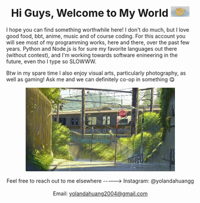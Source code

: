   <div align="center">

  <!-- Title -->
  
  <h1> Hi Guys, Welcome to My World <img src="https://github.com/yolandahuangg/yolandahuangg/blob/main/myCat.gif" width="50px"> </h1>
  </div>

  <!-- Info -->

  <div align="left">
  
  I hope you can find something worthwhile here! I don't do much, but I love good food, bbt, anime, music and of course coding. For this account you will see most of my programming works, here and there, over the past few years. Python and Node.js is for sure my favorite languages out there (without contest), and I'm working towards software enineering in the future, even tho I type so SLOWWW.
  </div>
  Btw in my spare time I also enjoy visual arts, particularly photography, as well as gaming! Ask me and we can definitely co-op in something 😋
  
  <div align="center" width="50">

  <img src="https://github.com/yolandahuangg/yolandahuangg/blob/main/train.gif" width="400px"> </hl>

  <!-- Contacts -->
  
  <div align="center">
  
  Feel free to reach out to me elsewhere  ----->  Instagram: @yolandahuangg <br><br>     Email: yolandahuang2004@gmail.com 

